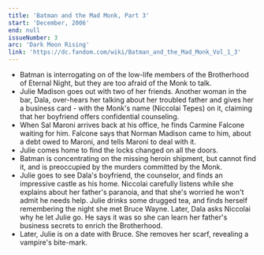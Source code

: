 ```yaml
---
title: 'Batman and the Mad Monk, Part 3'
start: 'December, 2006'
end: null
issueNumber: 3
arc: 'Dark Moon Rising'
link: 'https://dc.fandom.com/wiki/Batman_and_the_Mad_Monk_Vol_1_3'
---
```


- Batman is interrogating on of the low-life members of the Brotherhood of Eternal Night, but they are too afraid of the Monk to talk.
- Julie Madison goes out with two of her friends. Another woman in the bar, Dala, over-hears her talking about her troubled father and gives her a business card - with the Monk's name (Niccolai Tepes) on it, claiming that her boyfriend offers confidential counseling.
- When Sal Maroni arrives back at his office, he finds Carmine Falcone waiting for him. Falcone says that Norman Madison came to him, about a debt owed to Maroni, and tells Maroni to deal with it.
- Julie comes home to find the locks changed on all the doors.
- Batman is concentrating on the missing heroin shipment, but cannot find it, and is preoccupied by the murders committed by the Monk.
- Julie goes to see Dala's boyfriend, the counselor, and finds an impressive castle as his home. Niccolai carefully listens while she explains about her father's paranoia, and that she's worried he won't admit he needs help. Julie drinks some drugged tea, and finds herself remembering the night she met Bruce Wayne. Later, Dala asks Niccolai why he let Julie go. He says it was so she can learn her father's business secrets to enrich the Brotherhood.
- Later, Julie is on a date with Bruce. She removes her scarf, revealing a vampire's bite-mark.
